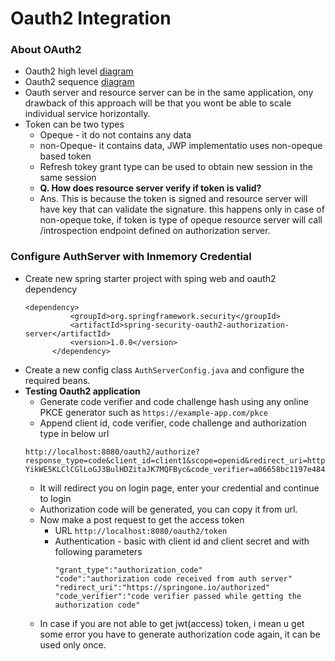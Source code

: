# Oauth2 Integration

### About OAuth2
- Oauth2 high level [diagram](/spring_security/Spring_Oauth2/oauth2_highlevel_diagram.jpg)
- Oauth2 sequence [diagram](/spring_security/Spring_Oauth2/oauth2_sequence_diagram.jpg)
- Oauth server and resource server can be in the same application, ony drawback of this approach will be that you wont be able to scale individual service horizontally.
- Token can be two types
  - Opeque - it do not contains any data
  - non-Opeque- it contains data, JWP implementatio uses non-opeque based token
  - Refresh tokey grant type can be used to obtain new session in the same session
  - <b>Q. How does resource server verify if token is valid? </b>
  - Ans. This is because the token is signed and resource server will have key that can validate the signature. this happens only in case of non-opeque toke, if token is type of opeque resource server will call /introspection endpoint defined on authorization server.

### Configure AuthServer with Inmemory Credential
- Create new spring starter project with sping web and oauth2 dependency
  ```
  <dependency>
			<groupId>org.springframework.security</groupId>
			<artifactId>spring-security-oauth2-authorization-server</artifactId>
			<version>1.0.0</version>
		</dependency>
  ```
- Create a new config class ```AuthServerConfig.java``` and configure the required beans.
- <b>Testing Oauth2 application</b>
  - Generate code verifier and code challenge hash using any online PKCE generator such as ```https://example-app.com/pkce```
  - Append client id, code verifier, code challenge and authorization type in below url
   ```
   http://localhost:8080/oauth2/authorize?response_type=code&client_id=client1&scope=openid&redirect_uri=https://springone.io/authorized&code_challenge=y3jlyQ-YikWE5KLClCGlLoGJ3BulHDZitaJK7MQFByc&code_verifier=a06658bc1197e48494b6305e4ad074c8c08e1b22b316e2c1c5eb0562&code_challenge_method=S256

   ```
  - It will redirect you on login page, enter your credential and continue to login
  - Authorization code will be generated, you can copy it from url.
  - Now make a post request to get the access token
    - URL ```http://localhost:8080/oauth2/token```
    - Authentication - basic with client id and client secret and with following parameters
      ```
      "grant_type":"authorization_code"
      "code":"authorization code received from auth server"
      "redirect_uri":"https://springone.io/authorized"
      "code_verifier":"code verifier passed while getting the authorization code"
      ```
  - In case if you are not able to get jwt(access) token, i mean u get some error you have to generate authorization code again, it can be used only once.
   

